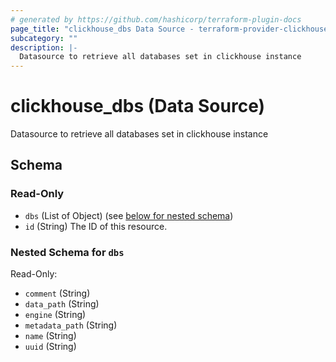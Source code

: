 ```yaml
---
# generated by https://github.com/hashicorp/terraform-plugin-docs
page_title: "clickhouse_dbs Data Source - terraform-provider-clickhouse"
subcategory: ""
description: |-
  Datasource to retrieve all databases set in clickhouse instance
---
```


# clickhouse_dbs (Data Source)

Datasource to retrieve all databases set in clickhouse instance



<!-- schema generated by tfplugindocs -->
## Schema

### Read-Only

- `dbs` (List of Object) (see [below for nested schema](#nestedatt--dbs))
- `id` (String) The ID of this resource.

<a id="nestedatt--dbs"></a>
### Nested Schema for `dbs`

Read-Only:

- `comment` (String)
- `data_path` (String)
- `engine` (String)
- `metadata_path` (String)
- `name` (String)
- `uuid` (String)
